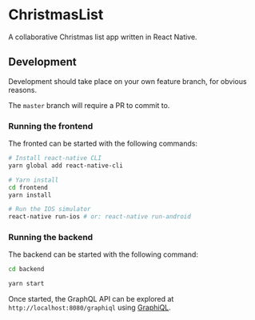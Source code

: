 # ChristmasList

A collaborative Christmas list app written in React Native.

## Development

Development should take place on your own feature branch, for obvious reasons.

The `master` branch will require a PR to commit to.

### Running the frontend

The fronted can be started with the following commands:
```bash
# Install react-native CLI
yarn global add react-native-cli

# Yarn install
cd frontend
yarn install

# Run the IOS simulator
react-native run-ios # or: react-native run-android
```

### Running the backend

The backend can be started with the following command:
```bash
cd backend

yarn start
```

Once started, the GraphQL API can be explored at `http://localhost:8080/graphiql` using [GraphiQL](https://github.com/graphql/graphiql).
